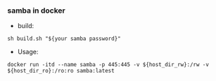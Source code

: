 ### samba in docker

- build:
```shell
sh build.sh "${your samba password}"
```

- Usage:
```shell
docker run -itd --name samba -p 445:445 -v ${host_dir_rw}:/rw -v ${host_dir_ro}:/ro:ro samba:latest
```
